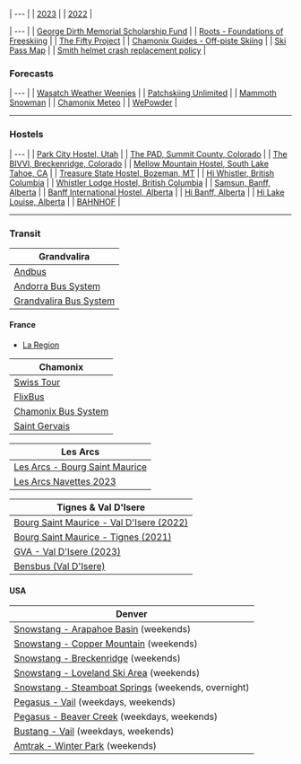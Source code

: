 | --- |
| [2023](./2023) |
| [2022](./2022) |

| --- |
| [George Dirth Memorial Scholarship Fund](https://wwgd.systrap.net/George-Dirth-Memorial-Scholarship-Fund/) |
| [Roots - Foundations of Freeskiing](https://www.youtube.com/watch?v=dfg\_cLwwiZc) |
| [The Fifty Project](https://www.youtube.com/watch?v=lvZk\_B6FwXc\&list=PLSj-6RsDycxnKiIFFm0BFYoLLV5Np3K49) |
| [Chamonix Guides - Off-piste Skiing](https://www.chamonix-guides.com/en/activities/details/piste-skiing-full-day) |
| [Ski Pass Map](https://www.google.com/maps/d/u/0/viewer?mid=1hs1R4ik-rEIl4ClU2GCHznGAJN4nc3Mh&ll=41.48631472755944%2C-102.18505327499997&z=2) |
| [Smith helmet crash replacement policy](https://support.smithoptics.com/hc/en-us/articles/4403801633943-What-is-the-Smith-helmet-crash-replacement-policy-) |

### Forecasts

| --- |
| [Wasatch Weather Weenies](https://wasatchweatherweenies.blogspot.com/) |
| [Patchskiing Unlimited](https://patchskiing.net/) |
| [Mammoth Snowman](https://www.mammothsnowman.com/) |
| [Chamonix Meteo](https://chamonix-meteo.com/) |
| [WePowder](https://wepowder.com/en) |

---

### Hostels

| --- |
| [Park City Hostel, Utah](https://parkcityhostel.com/) |
| [The PAD, Summit County, Colorado](https://thepadlife.com/silverthorne/) |
| [The BIVVI, Breckenridge, Colorado](https://www.thebivvi.com/home) |
| [Mellow Mountain Hostel, South Lake Tahoe, CA](https://mellowmountainhostel.com/) |
| [Treasure State Hostel, Bozeman, MT](https://www.treasurestatehostel.com/) |
| [Hi Whistler, British Columbia](https://hihostels.ca/en/destinations/british-columbia/hi-whistler) |
| [Whistler Lodge Hostel, British Columbia](https://whistlerlodgehostel.com/) |
| [Samsun, Banff, Alberta](https://samesun.com/banff-book-now/) |
| [Banff International Hostel, Alberta](https://www.banffinternationalhostel.com/) |
| [Hi Banff, Alberta](https://hihostels.ca/en/destinations/alberta/hi-banff) |
| [Hi Lake Louise, Alberta](https://hihostels.ca/en/destinations/alberta/hi-lake-louise) |
| [BAHNHOF](https://hotelbahnhofzermatt.com/) |

---

### Transit

| Grandvalira |
| --- |
| [Andbus](https://www.andorrabybus.com/en) |
| [Andorra Bus System](https://visitandorra.com/en/visitor-information/before-you-arrive/public-transport-national-regular-lines/) |
| [Grandvalira Bus System](https://www.grandvalira.com/en/how-get-there) |

#### France

- [La Region](https://www.hautetarentaise.fr/cms_viewFile.php?idtf=61531&path=Plan-reseau-lignes-bus-Savoie.pdf)

| Chamonix |
| --- |
| [Swiss Tour](https://www.swisstours-office.ch/EN/Uncategorized/Regular-Line/CT5301BT/easy-bus-transfers-regular-line-from-chamonix-to-geneva-from-7.-euro-544.html) |
| [FlixBus](https://global.flixbus.com/) |
| [Chamonix Bus System](https://www.chamonix.net/english/transport/bus) |
| [Saint Gervais](https://www.book.ski/megeve-stgervais-les-contamines-ski-bus/) |

| Les Arcs |
| --- |
| [Les Arcs - Bourg Saint Maurice](https://www.seelesarcs.com/files/187) |
| [Les Arcs Navettes 2023](https://www.calameo.com/books/005689616f8add56368f4) |

| Tignes & Val D'Isere |
| --- |
| [Bourg Saint Maurice - Val D'Isere (2022)](https://api.snowcarbon.co.uk/storage/library/sc-media-29351ee322370f7f757359ff2ed9cebe-Bourg%20St%20Maurice%20to%20Val%20d'Isere%202022-23%20winter%20bus%20timetable%20-%20French.pdf) |
| [Bourg Saint Maurice - Tignes (2021)](https://www.tignes.net/uploads/media/default/0001/79/b35ef1e1c625fcad609a3a2f9e49bbda4cfb6e05.pdf) |
| [GVA - Val D'Isere (2023)](https://savoie.transdev.com/wp-content/uploads/2021/11/navettes-aeroport-geneve-stations-ski-tarentaise.pdf) |
| [Bensbus (Val D'Isere)](https://www.bensbus.co.uk/ski-transfer/val-disere-airport-transfers/) |

#### USA

| Denver |
| --- |
| [Snowstang - Arapahoe Basin](https://ridebustang.com/snowstang-mountain-service/schedules/arapahoe-basin/) (weekends) |
| [Snowstang - Copper Mountain](https://ridebustang.com/snowstang-mountain-service/schedules/copper-mountain-ski-area/) (weekends) |
| [Snowstang - Breckenridge](https://ridebustang.com/snowstang-mountain-service/schedules/breckenridge-schedule/) (weekends) |
| [Snowstang - Loveland Ski Area](https://ridebustang.com/snowstang-mountain-service/schedules/loveland-ski-area/) (weekends) |
| [Snowstang - Steamboat Springs](https://ridebustang.com/snowstang-mountain-service/schedules/steamboat-springs/) (weekends, overnight) |
| [Pegasus - Vail](https://ridebustang.com/pegasus-shuttle-van/schedules/denver-avon/) (weekdays, weekends) |
| [Pegasus - Beaver Creek](https://ridebustang.com/pegasus-shuttle-van/schedules/denver-avon/) (weekdays, weekends) |
| [Bustang - Vail](https://ridebustang.com/bustang/schedules/west/) (weekdays, weekends) |
| [Amtrak - Winter Park](https://www.amtrak.com/winter-park-express) (weekends) |
